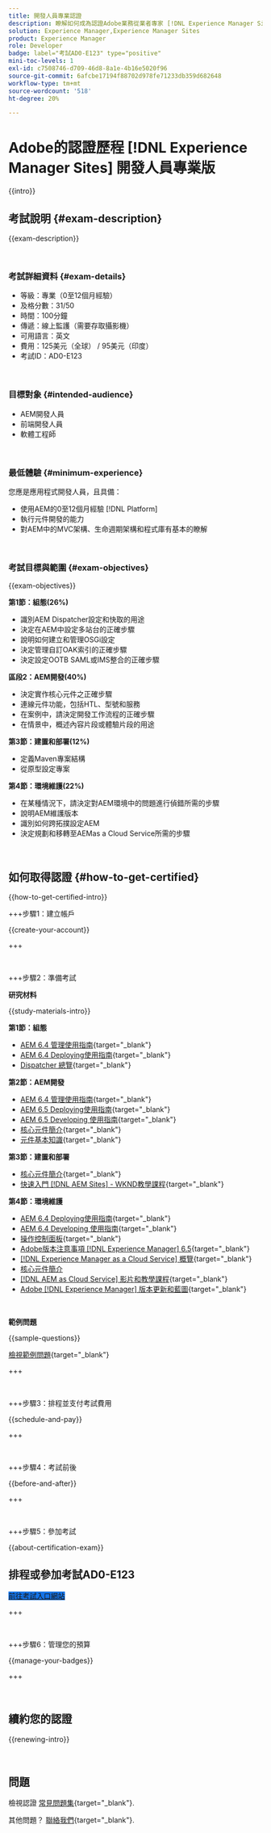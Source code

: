 ```yaml
---
title: 開發人員專業認證
description: 瞭解如何成為認證Adobe業務從業者專家 [!DNL Experience Manager Sites].
solution: Experience Manager,Experience Manager Sites
product: Experience Manager
role: Developer
badge: label="考試AD0-E123" type="positive"
mini-toc-levels: 1
exl-id: c7508746-d709-46d8-8a1e-4b16e5020f96
source-git-commit: 6afcbe17194f88702d978fe71233db359d682648
workflow-type: tm+mt
source-wordcount: '518'
ht-degree: 20%

---
```


# Adobe的認證歷程 [!DNL Experience Manager Sites] 開發人員專業版

{{intro}}

## 考試說明 {#exam-description}

{{exam-description}}

<br>

### 考試詳細資料 {#exam-details}

* 等級：專業（0至12個月經驗）
* 及格分數：31/50
* 時間：100分鐘
* 傳遞：線上監護（需要存取攝影機）
* 可用語言：英文
* 費用：125美元（全球） / 95美元（印度）
* 考試ID：AD0-E123

<br>

### 目標對象 {#intended-audience}

* AEM開發人員
* 前端開發人員
* 軟體工程師

<br>

### 最低體驗 {#minimum-experience}

您應是應用程式開發人員，且具備：

* 使用AEM的0至12個月經驗 [!DNL Platform]
* 執行元件開發的能力
* 對AEM中的MVC架構、生命週期架構和程式庫有基本的瞭解

<br>

### 考試目標與範圍 {#exam-objectives}

{{exam-objectives}}

**第1節：組態(26%)**

* 識別AEM Dispatcher設定和快取的用途
* 決定在AEM中設定多站台的正確步驟
* 說明如何建立和管理OSGi設定
* 決定管理自訂OAK索引的正確步驟
* 決定設定OOTB SAML或IMS整合的正確步驟

**區段2：AEM開發(40%)**

* 決定實作核心元件之正確步驟
* 連線元件功能，包括HTL、型號和服務
* 在案例中，請決定開發工作流程的正確步驟
* 在情景中，概述內容片段或體驗片段的用途

**第3節：建置和部署(12%)**

* 定義Maven專案結構
* 從原型設定專案

**第4節：環境維護(22%)**

* 在某種情況下，請決定對AEM環境中的問題進行偵錯所需的步驟
* 說明AEM維護版本
* 識別如何跨拓撲設定AEM
* 決定規劃和移轉至AEMas a Cloud Service所需的步驟

<br>

## 如何取得認證 {#how-to-get-certified}

{{how-to-get-certified-intro}}

+++步驟1：建立帳戶

{{create-your-account}}

+++

<br>

+++步驟2：準備考試

**研究材料**

{{study-materials-intro}}

**第1節：組態**

* [AEM 6.4 管理使用指南](https://experienceleague.adobe.com/docs/experience-manager-64/administering/home.html){target="_blank"}
* [AEM 6.4 Deploying使用指南](https://experienceleague.adobe.com/docs/experience-manager-64/deploying/home.html){target="_blank"}
* [Dispatcher 總覽](https://experienceleague.adobe.com/docs/experience-manager-dispatcher/using/dispatcher.html){target="_blank"}

**第2節：AEM開發**

* [AEM 6.4 管理使用指南](https://experienceleague.adobe.com/docs/experience-manager-64/administering/home.html){target="_blank"}
* [AEM 6.5 Deploying使用指南](https://experienceleague.adobe.com/docs/experience-manager-65/deploying/home.html){target="_blank"}
* [AEM 6.5 Developing 使用指南](https://experienceleague.adobe.com/docs/experience-manager-65/developing/home.html){target="_blank"}
* [核心元件簡介](https://experienceleague.adobe.com/docs/experience-manager-core-components/using/introduction.html){target="_blank"}
* [元件基本知識](https://experienceleague.adobe.com/docs/experience-manager-learn/getting-started-wknd-tutorial-develop/project-archetype/component-basics.html){target="_blank"}

**第3節：建置和部署**

* [核心元件簡介](https://experienceleague.adobe.com/docs/experience-manager-core-components/using/introduction.html){target="_blank"}
* [快速入門 [!DNL AEM Sites] - WKND教學課程](https://experienceleague.adobe.com/docs/experience-manager-learn/getting-started-wknd-tutorial-develop/overview.html){target="_blank"}


**第4節：環境維護**

* [AEM 6.4 Deploying使用指南](https://experienceleague.adobe.com/docs/experience-manager-64/deploying/home.html?lang=zh-Hant){target="_blank"}
* [AEM 6.4 Developing 使用指南](https://experienceleague.adobe.com/docs/experience-manager-64/developing/home.html?lang=en){target="_blank"}
* [操作控制面板](https://experienceleague.adobe.com/docs/experience-manager-65/administering/operations/operations-dashboard.html?lang=en#automated-maintenance-tasks){target="_blank"}
* [Adobe版本注意事項 [!DNL Experience Manager] 6.5](https://experienceleague.adobe.com/docs/experience-manager-65/release-notes/service-pack/sp-release-notes.html){target="_blank"}
* [[!DNL Experience Manager as a Cloud Service] 概覽](https://experienceleague.adobe.com/docs/experience-manager-cloud-service/content/home.html){target="_blank"}
* [核心元件簡介](https://experienceleague.adobe.com/docs/experience-manager-core-components/using/introduction.html)
* [[!DNL AEM as Cloud Service] 影片和教學課程](https://experienceleague.adobe.com/docs/experience-manager-learn/cloud-service/overview.html){target="_blank"}
* [Adobe [!DNL Experience Manager] 版本更新和藍圖](https://experienceleague.adobe.com/docs/experience-manager-release-information/aem-release-updates/home.html){target="_blank"}

<br>

**範例問題**

{{sample-questions}}

[檢視範例問題](https://scorpion.caveon.com/launchpad/ad3-e123-adobe-experience-manager-sites-developer-professional-sample-questions){target="_blank"}

+++

<br>

+++步驟3：排程並支付考試費用

{{schedule-and-pay}}

+++

<br>

+++步驟4：考試前後

{{before-and-after}}

+++

<br>

+++步驟5：參加考試

{{about-certification-exam}}

## 排程或參加考試AD0-E123

<a href="https://www.certmetrics.com/adobe/candidate/examity_sso.aspx?eid=AD0-E123" target="_blank" class="spectrum-Button spectrum-Button--fill spectrum-Button--accent spectrum-Button--sizeM is-margin-bottom-big-big at-element-click-tracking" style="background-color:#1473E6">

<span class="spectrum-Button-label has-no-wrap">
   前往考試入口網站
</span>
</a>

+++

<br>

+++步驟6：管理您的預算

{{manage-your-badges}}

+++

<br>

## 續約您的認證

{{renewing-intro}}

<br>

## 問題

檢視認證 [常見問題集](https://experienceleague.adobe.com/docs/certification/certification/faq.html){target="_blank"}.

其他問題？ [聯絡我們](mailto:certif@adobe.com){target="_blank"}.

